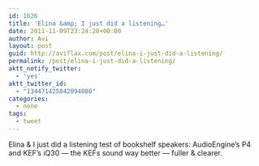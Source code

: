 ```yaml
---
id: 1626
title: 'Elina &amp; I just did a listening…'
date: 2011-11-09T23:24:20+00:00
author: Avi
layout: post
guid: http://aviflax.com/post/elina-i-just-did-a-listening/
permalink: /post/elina-i-just-did-a-listening/
aktt_notify_twitter:
  - 'yes'
aktt_twitter_id:
  - "134471425842094080"
categories:
  - none
tags:
  - tweet
---
```

Elina & I just did a listening test of bookshelf speakers: AudioEngine’s P4 and KEF’s iQ30 — the KEFs sound way better — fuller & clearer.